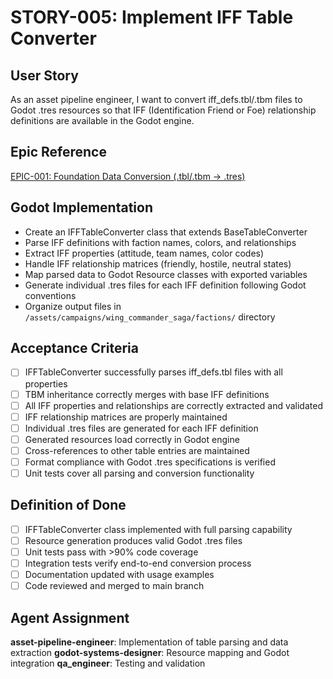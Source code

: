# STORY-005: Implement IFF Table Converter

## User Story
As an asset pipeline engineer, I want to convert iff_defs.tbl/.tbm files to Godot .tres resources so that IFF (Identification Friend or Foe) relationship definitions are available in the Godot engine.

## Epic Reference
[EPIC-001: Foundation Data Conversion (.tbl/.tbm → .tres)](../epics/EPIC-001-foundation-data-conversion.md)

## Godot Implementation
- Create an IFFTableConverter class that extends BaseTableConverter
- Parse IFF definitions with faction names, colors, and relationships
- Extract IFF properties (attitude, team names, color codes)
- Handle IFF relationship matrices (friendly, hostile, neutral states)
- Map parsed data to Godot Resource classes with exported variables
- Generate individual .tres files for each IFF definition following Godot conventions
- Organize output files in `/assets/campaigns/wing_commander_saga/factions/` directory

## Acceptance Criteria
- [ ] IFFTableConverter successfully parses iff_defs.tbl files with all properties
- [ ] TBM inheritance correctly merges with base IFF definitions
- [ ] All IFF properties and relationships are correctly extracted and validated
- [ ] IFF relationship matrices are properly maintained
- [ ] Individual .tres files are generated for each IFF definition
- [ ] Generated resources load correctly in Godot engine
- [ ] Cross-references to other table entries are maintained
- [ ] Format compliance with Godot .tres specifications is verified
- [ ] Unit tests cover all parsing and conversion functionality

## Definition of Done
- [ ] IFFTableConverter class implemented with full parsing capability
- [ ] Resource generation produces valid Godot .tres files
- [ ] Unit tests pass with >90% code coverage
- [ ] Integration tests verify end-to-end conversion process
- [ ] Documentation updated with usage examples
- [ ] Code reviewed and merged to main branch

## Agent Assignment
**asset-pipeline-engineer**: Implementation of table parsing and data extraction
**godot-systems-designer**: Resource mapping and Godot integration
**qa_engineer**: Testing and validation